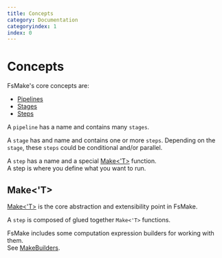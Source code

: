 ```yaml
---
title: Concepts
category: Documentation
categoryindex: 1
index: 0
---
```


# Concepts

FsMake's core concepts are:

  - [Pipelines](../reference/fsmake-pipeline.html)
  - [Stages](../reference/fsmake-stage.html)
  - [Steps](../reference/fsmake-step.html)

A `pipeline` has a name and contains many `stages`.

A `stage` has and name and contains one or more `steps`. Depending on the `stage`, these `steps` could be conditional and/or parallel.

A `step` has a name and a special [Make<'T>](../reference/fsmake-make-1.html) function.<br />
A step is where you define what you want to run.

## Make<'T>

[Make<'T>](../reference/fsmake-make-1.html) is the core abstraction and extensibility point in FsMake.

A `step` is composed of glued together `Make<'T>` functions.

FsMake includes some computation expression builders for working with them.<br />
See [MakeBuilders](../reference/fsmake-makebuilders.html).
